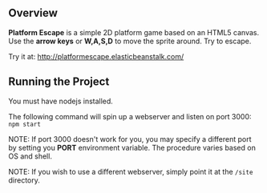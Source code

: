 ## Overview
**Platform Escape** is a simple 2D platform game based on an HTML5 canvas.  Use the **arrow keys** or **W,A,S,D** to move
the sprite around. Try to escape.

Try it at: http://platformescape.elasticbeanstalk.com/

## Running the Project ##
You must have nodejs installed.

The following command will spin up a webserver and listen on port 3000:
	```
	npm start
	```

NOTE: If port 3000 doesn't work for you, you may specify a different port by setting you **PORT** environment variable. The procedure varies based on OS and shell.

NOTE: If you wish to use a different webserver, simply point it at the `/site` directory.